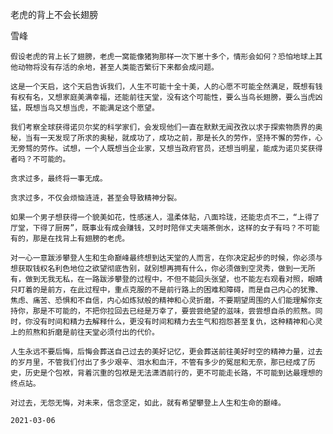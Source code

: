 老虎的背上不会长翅膀

雪峰


    假设老虎的背上长了翅膀，老虎一窝能像猪狗那样一次下崽十多个，情形会如何？恐怕地球上其他动物将没有存活的余地，甚至人类能否繁衍下来都会成问题。

    这是一个天启，这个天启告诉我们，人生不可能十全十美，人的心愿不可能全然满足，既想有钱有权有名，又想家庭美满幸福，还能前往天堂，没有这个可能性，要么当鸟长翅膀，要么当虎凶猛，既想当鸟又想当虎，不能满足这个愿望。

    我们考察全球获得诺贝尔奖的科学家们，会发现他们一直在默默无闻孜孜以求于探索物质界的奥秘，当有一天发现了所求的奥秘，就成功了，成功之前，那是长久的劳作，坚持不懈的劳作，心无旁骛的劳作。试想，一个人既想当企业家，又想当政府官员，还想当明星，能成为诺贝奖获得者吗？不可能的。

    贪求过多，最终将一事无成。

    贪求过多，不仅会烦恼涟涟，甚至会导致精神分裂。

    如果一个男子想获得一个貌美如花，性感迷人，温柔体贴，八面玲珑，还能忠贞不二，“上得了厅堂，下得了厨房”，既事业有成会赚钱，又时时陪伴丈夫端茶倒水，这样的女子有吗？不可能有的，那是在找背上有翅膀的老虎。

    对一心一意跋涉攀登人生和生命巅峰最终想到达天堂的人而言，在你决定起步的时候，你必须与想获取钱权名利色地位之欲望彻底告别，就别想再拥有什么，你必须做到空灵秀，做到一无所有，做到无我无私，在一路跋涉攀登的过程中，不但不能回头张望，也不能左右观看对照，眼睛只盯着的是前方，在此过程中，重点克服的不是前行路上的困难和障碍，而是自己内心的犹豫、焦虑、痛苦、恐惧和不自信，内心如炼狱般的精神和心灵折磨，不要期望周围的人们能理解你支持你，那是不可能的，不把你拉回去已经是万幸了，要尝尝绝望的滋味，尝尝想自杀的煎熬。同时，你没有时间和精力去解释什么，更没有时间和精力去生气和抱怨甚至复仇，这种精神和心灵上的煎熬和折磨是前往天堂必须付出的代价。

    人生永远不要后悔，后悔会葬送自己过去的美好记忆，更会葬送前往美好时空的精神力量，过去的岁月里，不管我们付出了多少艰辛、泪水和血汗，不管有多少的冤屈和无奈，那已经成了历史，历史是个包袱，背着沉重的包袱是无法潇洒前行的，更不可能走长路，不可能到达最理想的终点站。

    对过去，无怨无悔，对未来，信念坚定，如此，就有希望攀登上人生和生命的巅峰。

    2021-03-06



